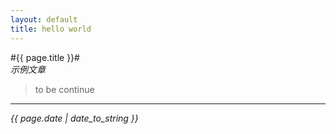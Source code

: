 ```yaml
---
layout: default
title: hello world
---
```


#{{ page.title }}#  
*示例文章*  
> to be continue  
*** 
_{{ page.date | date_to_string }}_